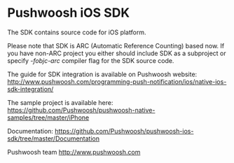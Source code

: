 Pushwoosh iOS SDK
=====================
The SDK contains source code for iOS platform.

Please note that SDK is ARC (Automatic Reference Counting) based now. If you have non-ARC project you either should include SDK as a subproject or specify *-fobjc-arc* compiler flag for the SDK source code.

The guide for SDK integration is available on Pushwoosh website:  
http://www.pushwoosh.com/programming-push-notification/ios/native-ios-sdk-integration/

The sample project is available here:  
https://github.com/Pushwoosh/pushwoosh-native-samples/tree/master/iPhone

Documentation:
https://github.com/Pushwoosh/pushwoosh-ios-sdk/tree/master/Documentation

Pushwoosh team
http://www.pushwoosh.com
